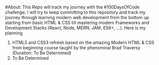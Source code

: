 #About:
This Repo will track my journey with the #100DaysOfCode challenge, I will try to keep committing to this repository and track my journey through learning modern web development from the bottom up starting from basic HTML & CSS till mastering modern Frameworks and Development Stacks (React, Node, MERN, JAM, ES6+, ...).
Here is my planning

1. HTML5 and CSS3 refresh based on the amazing Modern HTML & CSS from beginning course taught by the phenominal Brad Traversy (Duration: To Be Determined)
2. To Be Determined
